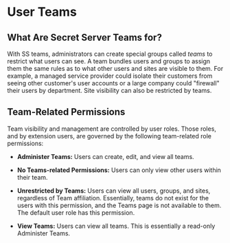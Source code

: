[title]: # (User Teams)
[tags]: # (Teams)
[priority]: # (3100)

# User Teams

## What Are Secret Server Teams for?

With SS teams, administrators can create special groups called _teams_ to restrict what users can see. A team bundles users and groups to assign them the same rules as to what other users and sites are visible to them. For example, a managed service provider could isolate their customers from seeing other customer's user accounts or a large company could "firewall" their users by department. Site visibility can also be restricted by teams.

## Team-Related Permissions

Team visibility and management are controlled by user roles. Those roles, and by extension users, are governed by the following team-related role permissions:

- **Administer Teams:** Users can create, edit, and view all teams.

- **No Teams-related Permissions:** Users can only view other users within their team.

- **Unrestricted by Teams:** Users can view all users, groups, and sites, regardless of Team affiliation. Essentially, teams do not exist for the users with this permission, and the Teams page is not available to them. The default user role has this permission.

- **View Teams:** Users can view all teams. This is essentially a read-only Administer Teams.
